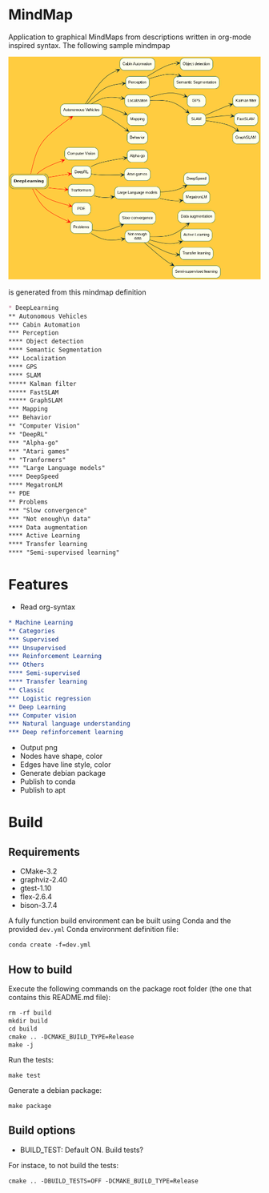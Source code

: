 # MindMap
Application to graphical MindMaps  from descriptions written in org-mode inspired syntax. The following sample mindmpap

![](docs/sample.png)

is generated from this mindmap definition

```markdown
* DeepLearning
** Autonomous Vehicles
*** Cabin Automation
*** Perception
**** Object detection
**** Semantic Segmentation
*** Localization
**** GPS
**** SLAM
***** Kalman filter
***** FastSLAM
***** GraphSLAM
*** Mapping
*** Behavior
** "Computer Vision"
** "DeepRL"
*** "Alpha-go"
*** "Atari games"
** "Tranformers"
*** "Large Language models"
**** DeepSpeed
**** MegatronLM
** PDE
** Problems
*** "Slow convergence"
*** "Not enough\n data"
**** Data augmentation
**** Active Learning
**** Transfer learning
**** "Semi-supervised learning"
```

# Features

* Read org-syntax

```org
* Machine Learning
** Categories
*** Supervised
*** Unsupervised
*** Reinforcement Learning
*** Others
**** Semi-supervised
**** Transfer learning
** Classic
*** Logistic regression
** Deep Learning
*** Computer vision
*** Natural language understanding
*** Deep refinforcement learning
```

* Output png
* Nodes have shape, color
* Edges have line style, color
* Generate debian package
* Publish to conda
* Publish to apt

# Build

## Requirements

* CMake-3.2
* graphviz-2.40
* gtest-1.10
* flex-2.6.4
* bison-3.7.4


A fully function build environment can be built using Conda and the provided ```dev.yml``` Conda environment definition file:

```shell
conda create -f=dev.yml
```

## How to build

Execute the following commands on the package root folder (the one that contains this README.md file):

```shell
rm -rf build
mkdir build
cd build
cmake .. -DCMAKE_BUILD_TYPE=Release
make -j
```

Run the tests:

```shell
make test
```

Generate a debian package:

```shell
make package
```

## Build options

* BUILD_TEST: Default ON. Build tests?

For instace, to not build the tests:

```shell
cmake .. -DBUILD_TESTS=OFF -DCMAKE_BUILD_TYPE=Release
```

